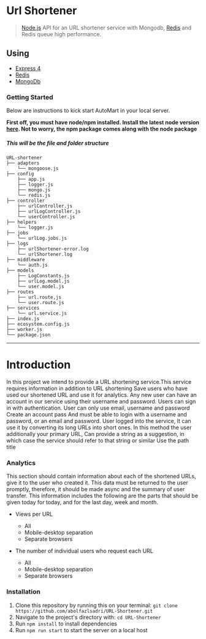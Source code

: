 # Url Shortener

> [Node.js](http://nodejs.org) API for an URL shortener service with Mongodb, [Redis](http://redis.io) and Redis queue high performance.


## Using

* [Express 4](http://expressjs.com/)
* [Redis](http://redis.io)
* [MongoDb](https://www.mongodb.com/)

### Getting Started
 Below are instructions to kick start AutoMart in your local server.


 **First off, you must have node/npm installed. Install the latest node version [here](https://nodejs.org/en/download/). Not to worry, the npm package comes along with the node package**



##### This will be the file and folder structure

    URL-shortener
    ├── adapters
        └── mongoose.js  
    ├── config
        ├── app.js 
        ├── logger.js 
        ├── mongo.js 
        └── redis.js 
    ├── controller
        ├── urlController.js
        ├── urlLogController.js
        └── userController.js
    ├── helpers
        └── logger.js  
    ├── jobs 
        └── urlLog.jobs.js
    ├── logs
        ├── urlShortener-error.log
        └── urlShortener.log
    ├── middleware  
        └── auth.js 
    ├── models  
        ├── LogConstants.js
        ├── urlLog.model.js
        └── user.model.js
    ├── routes  
        ├── url.route,js
        └── user.route.js
    ├── services
        └── url.service.js
    ├── index.js
    ├── ecosystem.config.js
    ├── worker.js
    └── package.json                   
<hr/>

# Introduction

In this project we intend to provide a URL shortening service.This service requires information in addition to URL shortening Save users who have used our shortened URL and use it for analytics. Any new user can have an account in our service using their username and password. 
Users can sign in with authentication. User can only use email, username and password Create an account pass And must be able to login with a username and password, or an email and password.
User logged into the service, It can use it by converting its long URLs into short ones.
In this method the user additionally your primary URL, Can provide a string as a suggestion, in which case the service should refer to that string or similar Use the path title


### Analytics

This section should contain information about each of the shortened URLs, give it to the user who created it. This data must be returned to the user promptly, therefore, it should be made async and the summary of user transfer. This information includes the following are the parts that should be given today for today, and for the last day, week and month.

- Views per URL
    
    - All
    - Mobile-desktop separation
    - Separate browsers

- The number of individual users who request each URL

    - All
    - Mobile-desktop separation
    - Separate browsers

 
 ### Installation
 
 1. Clone this repository by running this on your terminal: `git clone https://github.com/abolfazlsadri/URL-Shortener.git`
 2. Navigate to the project's directory with: `cd URL-Shortener`
 3. Run `npm install` to install dependencies
 4. Run  `npm run start` to start the server on a local host